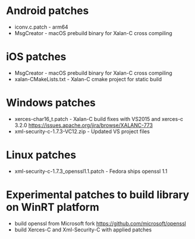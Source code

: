 # Android patches
* iconv.c.patch - arm64
* MsgCreator - macOS prebuild binary for Xalan-C cross compiling

# iOS patches
* MsgCreator - macOS prebuild binary for Xalan-C cross compiling
* xalan-CMakeLists.txt - Xalan-C cmake project for static build

# Windows patches
* xerces-char16_t.patch - Xalan-C build fixes with VS2015 and xerces-c 3.2.0
  https://issues.apache.org/jira/browse/XALANC-773
* xml-security-c-1.7.3-VC12.zip - Updated VS project files

# Linux patches
* xml-security-c-1.7.3_openssl1.1.patch - Fedora ships openssl 1.1

# Experimental patches to build library on WinRT platform
* build openssl from Microsoft fork https://github.com/microsoft/openssl
* build Xerces-C and Xml-Security-C with applied patches
